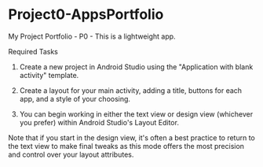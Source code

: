 # Project0-AppsPortfolio
My Project Portfolio - P0 - This is a lightweight app.

Required Tasks

1. Create a new project in Android Studio using the "Application with blank activity" template.

2. Create a layout for your main activity, adding a title, buttons for each app, and a style of your choosing.

3. You can begin working in either the text view or design view (whichever you prefer) within Android Studio's Layout Editor.

Note that if you start in the design view, it's often a best practice to return to the text view to make final tweaks as this mode offers the most precision and control over your layout attributes.
